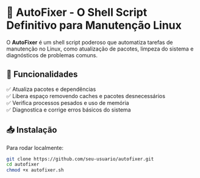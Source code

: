 # 🚀 AutoFixer - O Shell Script Definitivo para Manutenção Linux  

O **AutoFixer** é um shell script poderoso que automatiza tarefas de manutenção no Linux, como atualização de pacotes, limpeza do sistema e diagnósticos de problemas comuns.  

## 📌 Funcionalidades  
✅ Atualiza pacotes e dependências  
✅ Libera espaço removendo caches e pacotes desnecessários  
✅ Verifica processos pesados e uso de memória  
✅ Diagnostica e corrige erros básicos do sistema  

## 📥 Instalação  

Para rodar localmente:  

```bash
git clone https://github.com/seu-usuario/autofixer.git
cd autofixer
chmod +x autofixer.sh

